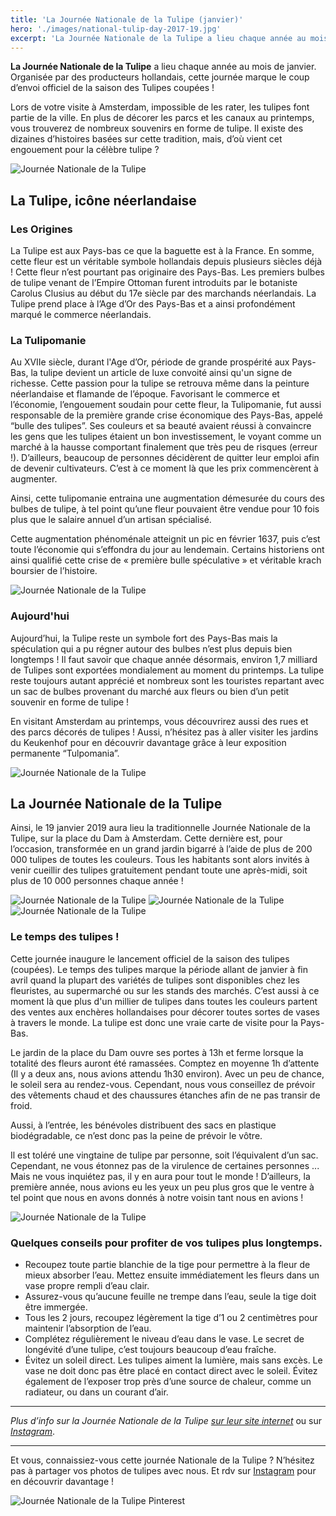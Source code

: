 ```yaml
---
title: 'La Journée Nationale de la Tulipe (janvier)'
hero: './images/national-tulip-day-2017-19.jpg'
excerpt: 'La Journée Nationale de la Tulipe a lieu chaque année au mois de janvier. Organisée par des producteurs hollandais, cette journée marque le coup d’envoi officiel de la saison des Tulipes coupées ! Lors de votre visite à Amsterdam, impossible de les rater, les tulipes font partie de la ville. En plus de décorer les parcs'
---
```


**La Journée Nationale de la Tulipe** a lieu chaque année au mois de janvier. Organisée par des producteurs hollandais, cette journée marque le coup d’envoi officiel de la saison des Tulipes coupées !

Lors de votre visite à Amsterdam, impossible de les rater, les tulipes font partie de la ville. En plus de décorer les parcs et les canaux au printemps, vous trouverez de nombreux souvenirs en forme de tulipe. Il existe des dizaines d’histoires basées sur cette tradition, mais, d’où vient cet engouement pour la célèbre tulipe ?

<img alt="Journée Nationale de la Tulipe" src="./images/tulip_long_cover.png">

## La Tulipe, icône néerlandaise

### Les Origines

La Tulipe est aux Pays-bas ce que la baguette est à la France. En somme, cette fleur est un véritable symbole hollandais depuis plusieurs siècles déjà ! Cette fleur n’est pourtant pas originaire des Pays-Bas. Les premiers bulbes de tulipe venant de l’Empire Ottoman furent introduits par le botaniste Carolus Clusius au début du 17e siècle par des marchands néerlandais. La Tulipe prend place à l’Age d’Or des Pays-Bas et a ainsi profondément marqué le commerce néerlandais.

### La Tulipomanie

Au XVIIe siècle, durant l'Age d’Or, période de grande prospérité aux Pays-Bas, la tulipe devient un article de luxe convoité ainsi qu'un signe de richesse. Cette passion pour la tulipe se retrouva même dans la peinture néerlandaise et flamande de l’époque. Favorisant le commerce et l’économie, l’engouement soudain pour cette fleur, la Tulipomanie, fut aussi responsable de la première grande crise économique des Pays-Bas, appelé “bulle des tulipes”. Ses couleurs et sa beauté avaient réussi à convaincre les gens que les tulipes étaient un bon investissement, le voyant comme un marché à la hausse comportant finalement que très peu de risques (erreur !). D’ailleurs, beaucoup de personnes décidèrent de quitter leur emploi afin de devenir cultivateurs. C’est à ce moment là que les prix commencèrent à augmenter.

Ainsi, cette tulipomanie entraina une augmentation démesurée du cours des bulbes de tulipe, à tel point qu’une fleur pouvaient être vendue pour 10 fois plus que le salaire annuel d’un artisan spécialisé.

Cette augmentation phénoménale atteignit un pic en février 1637, puis c’est toute l’économie qui s’effondra du jour au lendemain. Certains historiens ont ainsi qualifié cette crise de « première bulle spéculative » et véritable krach boursier de l’histoire.

<img alt="Journée Nationale de la Tulipe" src="./images/national-tulip-day-2017-3.jpg">

### Aujourd'hui

Aujourd’hui, la Tulipe reste un symbole fort des Pays-Bas mais la spéculation qui a pu régner autour des bulbes n’est plus depuis bien longtemps ! Il faut savoir que chaque année désormais, environ 1,7 milliard de Tulipes sont exportées mondialement au moment du printemps. La tulipe reste toujours autant apprécié et nombreux sont les touristes repartant avec un sac de bulbes provenant du marché aux fleurs ou bien d’un petit souvenir en forme de tulipe !

En visitant Amsterdam au printemps, vous découvrirez aussi des rues et des parcs décorés de tulipes ! Aussi, n’hésitez pas à aller visiter les jardins du Keukenhof pour en découvrir davantage grâce à leur exposition permanente “Tulpomania”.

<img alt="Journée Nationale de la Tulipe" src="./images/national-tulip-day-2017-11.jpg">

## La Journée Nationale de la Tulipe

Ainsi, le 19 janvier 2019 aura lieu la traditionnelle Journée Nationale de la Tulipe, sur la place du Dam à Amsterdam. Cette dernière est, pour l’occasion, transformée en un grand jardin bigarré à l’aide de plus de 200 000 tulipes de toutes les couleurs. Tous les habitants sont alors invités à venir cueillir des tulipes gratuitement pendant toute une après-midi, soit plus de 10 000 personnes chaque année !

<gallery>
<gallery>
<img alt="Journée Nationale de la Tulipe" src="./images/national-tulip-day-2017-16.jpg">
<img alt="Journée Nationale de la Tulipe" src="./images/national-tulip-day-2017-14.jpg">
<img alt="Journée Nationale de la Tulipe" src="./images/national-tulip-day-2017-17.jpg">
</gallery>
</gallery>

### Le temps des tulipes !

Cette journée inaugure le lancement officiel de la saison des tulipes (coupées). Le temps des tulipes marque la période allant de janvier à fin avril quand la plupart des variétés de tulipes sont disponibles chez les fleuristes, au supermarché ou sur les stands des marchés. C’est aussi à ce moment là que plus d'un millier de tulipes dans toutes les couleurs partent des ventes aux enchères hollandaises pour décorer toutes sortes de vases à travers le monde. La tulipe est donc une vraie carte de visite pour la Pays-Bas.

Le jardin de la place du Dam ouvre ses portes à 13h et ferme lorsque la totalité des fleurs auront été ramassées. Comptez en moyenne 1h d’attente (Il y a deux ans, nous avions attendu 1h30 environ). Avec un peu de chance, le soleil sera au rendez-vous. Cependant, nous vous conseillez de prévoir des vêtements chaud et des chaussures étanches afin de ne pas transir de froid.

Aussi, à l’entrée, les bénévoles distribuent des sacs en plastique biodégradable, ce n’est donc pas la peine de prévoir le vôtre.

Il est toléré une vingtaine de tulipe par personne, soit l’équivalent d’un sac. Cependant, ne vous étonnez pas de la virulence de certaines personnes ... Mais ne vous inquiétez pas, il y en aura pour tout le monde ! D’ailleurs, la première année, nous avions eu les yeux un peu plus gros que le ventre à tel point que nous en avons donnés à notre voisin tant nous en avions !

<img alt="Journée Nationale de la Tulipe" src="./images/national-tulip-day-2017-21-1.jpg">

### Quelques conseils pour profiter de vos tulipes plus longtemps.

- Recoupez toute partie blanchie de la tige pour permettre à la fleur de mieux absorber l’eau. Mettez ensuite immédiatement les fleurs dans un vase propre rempli d’eau clair.
- Assurez-vous qu’aucune feuille ne trempe dans l’eau, seule la tige doit être immergée.
- Tous les 2 jours, recoupez légèrement la tige d’1 ou 2 centimètres pour maintenir l’absorption de l’eau.
- Complétez régulièrement le niveau d’eau dans le vase. Le secret de longévité d’une tulipe, c’est toujours beaucoup d’eau fraîche.
- Évitez un soleil direct. Les tulipes aiment la lumière, mais sans excès. Le vase ne doit donc pas être placé en contact direct avec le soleil. Évitez également de l’exposer trop près d’une source de chaleur, comme un radiateur, ou dans un courant d’air.

---

*Plus d’info sur la Journée Nationale de la Tulipe [sur leur site internet](https://tulpentijd.nl/en/)* ou sur _[Instagram](https://www.instagram.com/Tuliptime.info/)_.

---

Et vous, connaissiez-vous cette journée Nationale de la Tulipe ? N’hésitez pas à partager vos photos de tulipes avec nous. Et rdv sur [Instagram](https://www.instagram.com/_clemsss/) pour en découvrir davantage !

<img alt="Journée Nationale de la Tulipe Pinterest" src="./images/journee_nationale_tulipe_visual_pinterest.png">
